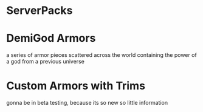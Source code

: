 # ServerPacks

# DemiGod Armors
a series of armor pieces scattered across the world containing the power of a god from a previous universe

# Custom Armors with Trims
gonna be in beta testing, because its so new so little information
